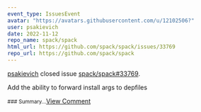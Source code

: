 ```yaml
---
event_type: IssuesEvent
avatar: "https://avatars.githubusercontent.com/u/12102506?"
user: psakievich
date: 2022-11-12
repo_name: spack/spack
html_url: https://github.com/spack/spack/issues/33769
repo_url: https://github.com/spack/spack
---
```


<a href='https://github.com/psakievich' target='_blank'>psakievich</a> closed issue <a href='https://github.com/spack/spack/issues/33769' target='_blank'>spack/spack#33769</a>.

<p>Add the ability to forward install args to depfiles</p><small>### Summary...</small><a href='https://github.com/spack/spack/issues/33769' target='_blank'>View Comment</a>